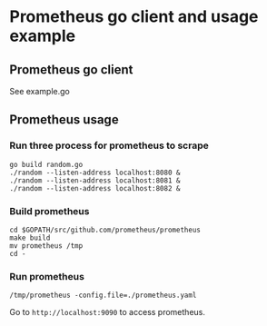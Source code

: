 # Prometheus go client and usage example

## Prometheus go client

See example.go

## Prometheus usage

### Run three process for prometheus to scrape

```
go build random.go
./random --listen-address localhost:8080 &
./random --listen-address localhost:8081 &
./random --listen-address localhost:8082 &
```

### Build prometheus

```
cd $GOPATH/src/github.com/prometheus/prometheus
make build
mv prometheus /tmp
cd -
```

### Run prometheus

```
/tmp/prometheus -config.file=./prometheus.yaml
```

Go to `http://localhost:9090` to access prometheus.
